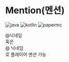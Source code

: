 # Mention(멘션)

<img src="https://img.shields.io/badge/java-16-FF7700.svg?logo=java" alt="java"/>
<img src="https://img.shields.io/badge/kotlin-1.5.30-186FCC.svg?logo=kotlin" alt="kotlin"/>
<img src="https://img.shields.io/badge/papermc-1.17-222222.svg" alt="papermc"/>

@닉네임 <br>
혹은 <br>
@ 닉네임 <br>
로 플레이어 멘션 가능